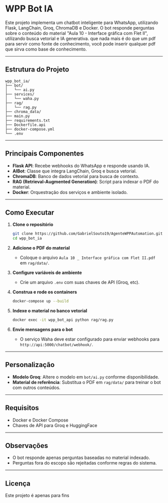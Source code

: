 # WPP Bot IA

Este projeto implementa um chatbot inteligente para WhatsApp, utilizando Flask, LangChain, Groq, ChromaDB e Docker. O bot responde perguntas sobre o conteúdo do material "Aula 10 - Interface gráfica com Flet II", utilizando busca vetorial e IA generativa. que nada mais é do que um pdf para servir como fonte de conhecimento, você pode inserir qualquer pdf que sirva como base de conhecimento.

---

## Estrutura do Projeto

```
wpp_bot_ia/
├── bot/
│   └── ai.py
├── services/
│   └── waha.py
├── rag/
│   └── rag.py
├── chroma_data/
├── main.py
├── requirements.txt
├── Dockerfile.api
├── docker-compose.yml
└── .env
```

---

## Principais Componentes

- **Flask API**: Recebe webhooks do WhatsApp e responde usando IA.
- **AIBot**: Classe que integra LangChain, Groq e busca vetorial.
- **ChromaDB**: Banco de dados vetorial para busca de contexto.
- **RAG (Retrieval-Augmented Generation)**: Script para indexar o PDF do material.
- **Docker**: Orquestração dos serviços e ambiente isolado.

---

## Como Executar

1. **Clone o repositório**
   ```sh
   git clone https://github.com/GabrielSouto19/AgenteWPPAutomation.git
   cd wpp_bot_ia
   ```

2. **Adicione o PDF do material**
   - Coloque o arquivo `Aula 10 _ Interface gráfica com Flet II.pdf` em `rag/data/`.

3. **Configure variáveis de ambiente**
   - Crie um arquivo `.env` com suas chaves de API (Groq, etc).

4. **Construa e rode os containers**
   ```sh
   docker-compose up --build
   ```

5. **Indexe o material no banco vetorial**
   ```sh
   docker exec -it wpp_bot_api python rag/rag.py
   ```

6. **Envie mensagens para o bot**
   - O serviço Waha deve estar configurado para enviar webhooks para `http://api:5000/chatbot/webhook/`.

---

## Personalização

- **Modelo Groq**: Altere o modelo em `bot/ai.py` conforme disponibilidade.
- **Material de referência**: Substitua o PDF em `rag/data/` para treinar o bot com outros conteúdos.

---

## Requisitos

- Docker e Docker Compose
- Chaves de API para Groq e HuggingFace

---

## Observações

- O bot responde apenas perguntas baseadas no material indexado.
- Perguntas fora do escopo são rejeitadas conforme regras do sistema.

---

## Licença

Este projeto é apenas para fins